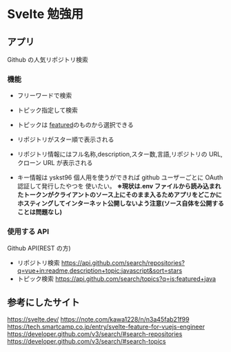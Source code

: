 # Svelte 勉強用

## アプリ

Github の人気リポジトリ検索

### 機能

- フリーワードで検索
- トピック指定して検索
- トピックは [featured](https://github.com/topics)のものから選択できる
- リポジトリがスター順で表示される
- リポジトリ情報にはフル名称,description,スター数,言語,リポジトリの URL,クローン URL が表示される

- キー情報は yskst96 個人用を使うができれば github ユーザーごとに OAuth 認証して発行したやつを
  使いたい。
  **※現状は.env ファイルから読み込まれたトークンがクライアントのソース上にそのまま入るためアプリをどこかにホスティングしてインターネット公開しないよう注意(ソース自体を公開することは問題なし)**

### 使用する API

Github API(REST の方)

- リポジトリ検索
  https://api.github.com/search/repositories?q=vue+in:readme,description+topic:javascript&sort=stars
- トピック検索
  https://api.github.com/search/topics?q=is:featured+java

## 参考にしたサイト

https://svelte.dev/
https://note.com/kawa1228/n/n3a45fab21f99
https://tech.smartcamp.co.jp/entry/svelte-feature-for-vuejs-engineer
https://developer.github.com/v3/search/#search-repositories
https://developer.github.com/v3/search/#search-topics
